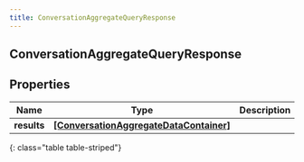 ```yaml
---
title: ConversationAggregateQueryResponse
---
```

## ConversationAggregateQueryResponse

## Properties

|Name | Type | Description | Notes|
|------------ | ------------- | ------------- | -------------|
| **results** | [**[ConversationAggregateDataContainer]**](ConversationAggregateDataContainer.html) |  | [optional] |
{: class="table table-striped"}


